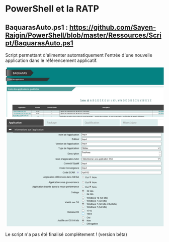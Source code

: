 # PowerShell et la RATP

## BaquarasAuto.ps1 : https://github.com/Sayen-Raigin/PowerShell/blob/master/Ressources/Script/BaquarasAuto.ps1
Script permettant d'alimenter automatiquement l'entrée d'une nouvelle application dans le référencement applicatif.

![alt text](../Ressources/IMG/BaquarasAuto.png)

Le script n'a pas été finalisé complétement ! (version béta)

<br><br>